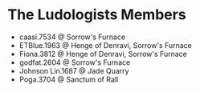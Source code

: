# The Ludologists Members

* caasi.7534 @ Sorrow's Furnace
* ETBlue.1963 @ Henge of Denravi, Sorrow's Furnace
* Fiona.3812 @ Henge of Denravi, Sorrow's Furnace
* godfat.2604 @ Sorrow's Furnace
* Johnson Lin.1687 @ Jade Quarry
* Poga.3704 @ Sanctum of Rall
